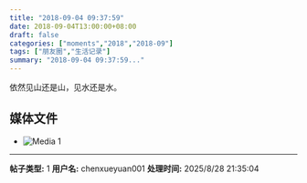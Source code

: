 ```yaml
---
title: "2018-09-04 09:37:59"
date: 2018-09-04T13:00:00+08:00
draft: false
categories: ["moments","2018","2018-09"]
tags: ["朋友圈","生活记录"]
summary: "2018-09-04 09:37:59..."
---
```


依然见山还是山，见水还是水。

## 媒体文件

- ![Media 1](/Moments/photos/2018-09-04/201809040937590.jpg)

---

**帖子类型:** 1
**用户名:** chenxueyuan001
**处理时间:** 2025/8/28 21:35:04